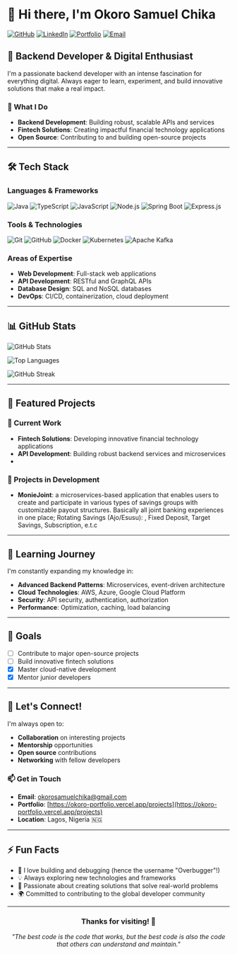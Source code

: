 # 👋 Hi there, I'm Okoro Samuel Chika

[![GitHub](https://img.shields.io/badge/GitHub-Overbugger-181717?style=for-the-badge&logo=github)](https://github.com/Overbugger)
[![LinkedIn](https://img.shields.io/badge/LinkedIn-Connect-blue?style=for-the-badge&logo=linkedin)](www.linkedin.com/in/samuel-okoro-357094290)
[![Portfolio](https://img.shields.io/badge/Portfolio-Visit-orange?style=for-the-badge&logo=vercel)](https://okoro-portfolio.vercel.app/projects)
[![Email](https://img.shields.io/badge/Email-Contact-red?style=for-the-badge&logo=gmail)](mailto:okorosamuelchika@gmail.com)

## 🚀 Backend Developer & Digital Enthusiast

I'm a passionate backend developer with an intense fascination for everything digital. Always eager to learn, experiment, and build innovative solutions that make a real impact.

### 🌟 What I Do

- **Backend Development**: Building robust, scalable APIs and services
- **Fintech Solutions**: Creating impactful financial technology applications
- **Open Source**: Contributing to and building open-source projects

---

## 🛠️ Tech Stack

### **Languages & Frameworks**

![Java](https://img.shields.io/badge/Java-ED8B00?style=for-the-badge&logo=openjdk&logoColor=white)
![TypeScript](https://img.shields.io/badge/TypeScript-007ACC?style=for-the-badge&logo=typescript&logoColor=white)
![JavaScript](https://img.shields.io/badge/JavaScript-F7DF1E?style=for-the-badge&logo=javascript&logoColor=black)
![Node.js](https://img.shields.io/badge/Node.js-43853D?style=for-the-badge&logo=node.js&logoColor=white)
![Spring Boot](https://img.shields.io/badge/Spring_Boot-6DB33F?style=for-the-badge&logo=spring-boot&logoColor=white)
![Express.js](https://img.shields.io/badge/Express.js-404D59?style=for-the-badge&logo=express&logoColor=white)

### **Tools & Technologies**

![Git](https://img.shields.io/badge/Git-F05032?style=for-the-badge&logo=git&logoColor=white)
![GitHub](https://img.shields.io/badge/GitHub-181717?style=for-the-badge&logo=github&logoColor=white)
![Docker](https://img.shields.io/badge/Docker-2496ED?style=for-the-badge&logo=docker&logoColor=white)
![Kubernetes](https://img.shields.io/badge/Kubernetes-326CE5?style=for-the-badge&logo=kubernetes&logoColor=white)
![Apache Kafka](https://img.shields.io/badge/Apache_Kafka-231F20?style=for-the-badge&logo=apache-kafka&logoColor=white)

### **Areas of Expertise**

- **Web Development**: Full-stack web applications
- **API Development**: RESTful and GraphQL APIs
- **Database Design**: SQL and NoSQL databases
- **DevOps**: CI/CD, containerization, cloud deployment

---

## 📊 GitHub Stats

![GitHub Stats](https://github-readme-stats.vercel.app/api?username=Overbugger&show_icons=true&theme=radical&hide_border=true&bg_color=0D1117&title_color=58A6FF&text_color=8B949E&icon_color=58A6FF)

![Top Languages](https://github-readme-stats.vercel.app/api/top-langs/?username=Overbugger&layout=compact&theme=radical&hide_border=true&bg_color=0D1117&title_color=58A6FF&text_color=8B949E)

![GitHub Streak](https://streak-stats.demolab.com/?user=Overbugger&theme=radical&hide_border=true&background=0D1117&stroke=58A6FF&ring=58A6FF&fire=58A6FF&currStreakNum=8B949E&sideNums=8B949E&currStreakLabel=8B949E&sideLabels=8B949E&dates=8B949E)

---

## 🎯 Featured Projects

### 🔧 Current Work

- **Fintech Solutions**: Developing innovative financial technology applications
- **API Development**: Building robust backend services and microservices
- 
### 🚧 Projects in Development

- **MonieJoint**: a microservices-based application that enables users to create and participate in various types of savings groups with customizable payout structures. Basically all joint banking experiences in one place; Rotating Savings (Ajo/Esusu): , Fixed Deposit, Target Savings, Subscription, e.t.c

---

## 🌱 Learning Journey

I'm constantly expanding my knowledge in:

- **Advanced Backend Patterns**: Microservices, event-driven architecture
- **Cloud Technologies**: AWS, Azure, Google Cloud Platform
- **Security**: API security, authentication, authorization
- **Performance**: Optimization, caching, load balancing

---

## 🎯 Goals

- [ ] Contribute to major open-source projects
- [ ] Build innovative fintech solutions
- [x] Master cloud-native development
- [x] Mentor junior developers

---

## 🤝 Let's Connect!

I'm always open to:

- **Collaboration** on interesting projects
- **Mentorship** opportunities
- **Open source** contributions
- **Networking** with fellow developers

### 📫 Get in Touch

- **Email**: [okorosamuelchika@gmail.com](mailto:okorosamuelchika@gmail.com)
- **Portfolio**: [https://okoro-portfolio.vercel.app/projects](https://okoro-portfolio.vercel.app/projects)
- **Location**: Lagos, Nigeria 🇳🇬

---

## ⚡ Fun Facts

- 🐛 I love building and debugging (hence the username "Overbugger"!)
- 💡 Always exploring new technologies and frameworks
- 🎯 Passionate about creating solutions that solve real-world problems
- 🌍 Committed to contributing to the global developer community

---

<div align="center">

### Thanks for visiting! 👋

_"The best code is the code that works, but the best code is also the code that others can understand and maintain."_

</div>
